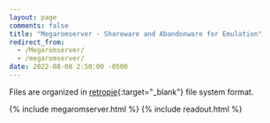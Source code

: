 ```yaml
---
layout: page
comments: false
title: "Megaromserver - Shareware and Abandonware for Emulation"
redirect_from:
  - /Megaromserver/
  - /megaromserver/
date: 2022-08-08 2:50:00 -0500
---
```

Files are organized in [retropie](https://retropie.org.uk/docs/Running-ROMs-from-a-USB-drive/#transfer-the-existing-retropie-file-structure){:target="\_blank"} file system format.

{% include megaromserver.html %}
{% include readout.html %}




